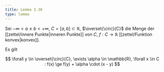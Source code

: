 ```yaml
---
title: Lemma 3.30
type: lemma
---
```


Sei $-\infty \lt a \le b \lt +\infty$, $C = [a, b] \subset \mathbb{R}$, $\overset{\circ}{C}$ die Menge der [[zettel/innere Punkte|inneren Punkte]] von $C$, $f : C \to \mathbb{R}$ [[zettel/Funktion konvex|konvex]].

Es gilt

$$
	\forall y \in \overset{\circ}{C}, \exists \alpha \in \mathbb{R}, \forall x \in C : f(x) \ge f(y) + \alpha \cdot (x - y)
$$